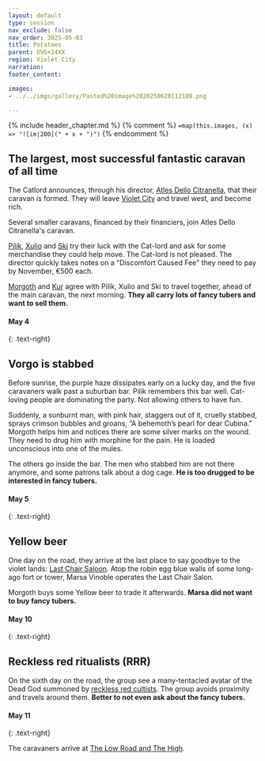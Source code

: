 ```yaml
---
layout: default
type: session
nav_exclude: false
nav_order: 3025-05-03
title: Potatoes
parent: UVG+24XX
region: Violet City
narration: 
footer_content: 

images:
- ../../imgs/gallery/Pasted%20image%2020250620112109.png

---
```


{% include header_chapter.md %}
{% comment %}
`=map(this.images, (x) => "![im|200](" + x + ")")`
{% endcomment %}

## The largest, most successful fantastic caravan of all time

The Catlord announces, through his director, [Atles Dello Citranella](../../directory/Atles/Atles.md), that their caravan is formed.
They will leave [Violet City](../../directory/VioletCity/index.md) and travel west, and become rich.

Several smaller caravans, financed by their financiers, join Atles Dello Citranella's caravan.

[Pilik](../../directory/Atles/Pilik.md), [Xulio](../../directory/Atles/Xulio.md) and [Ski](../../directory/Atles/Ski.md) try their luck with the Cat-lord and ask for some merchandise they could help move.
The Cat-lord is not pleased.
The director quickly takes notes on a "Discomfort Caused Fee" they need to pay by November, €500 each.

[Morgoth](../../directory/Atles/Morgoth.md) and [Kur](../../directory/Atles/Kur.md) agree with Pilik, Xulio and Ski to travel together, ahead of the main caravan, the next morning.
**They all carry lots of fancy tubers and want to sell them.**

#### May 4
{: .text-right}

## Vorgo is stabbed

Before sunrise, the purple haze dissipates early on a lucky day, and the five caravaners walk past a suburban bar.
Pilik remembers this bar well.
Cat-loving people are dominating the party.
Not allowing others to have fun.

Suddenly, a sunburnt man, with pink hair, staggers out of it, cruelly stabbed, sprays crimson bubbles and groans, “A behemoth’s pearl for dear Cubina.”
Morgoth helps him and notices there are some silver marks on the wound.
They need to drug him with morphine for the pain.
He is loaded unconscious into one of the mules.

The others go inside the bar.
The men who stabbed him are not there anymore, and some patrons talk about a dog cage.
**He is too drugged to be interested in fancy tubers.**

#### May 5
{: .text-right}

## Yellow beer

One day on the road, they arrive at the last place to say goodbye to the violet lands:  [Last Chair Saloon](../../directory/VioletCity/LastChairSaloon.md).
Atop the robin egg blue walls of some long-ago fort or tower, Marsa Vinoble operates the Last Chair Salon.

Morgoth buys some Yellow beer to trade it afterwards.
**Marsa did not want to buy fancy tubers.**

#### May 10
{: .text-right}

## Reckless red ritualists (RRR)

On the sixth day on the road, the group see a many-tentacled avatar of the Dead God summoned by [reckless red cultists](../../directory/LowRoadHigh/RRR.md).
The group avoids proximity and travels around them.
**Better to not even ask about the fancy tubers.**

#### May 11
{: .text-right}

The caravaners arrive at [The Low Road and The High](../../directory/LowRoadHigh/index.md).